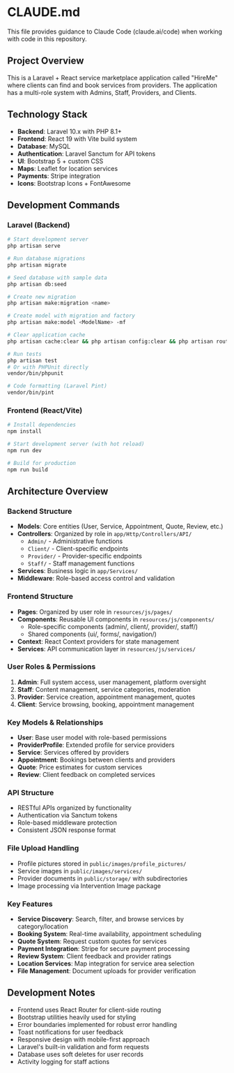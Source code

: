 # CLAUDE.md

This file provides guidance to Claude Code (claude.ai/code) when working with code in this repository.

## Project Overview

This is a Laravel + React service marketplace application called "HireMe" where clients can find and book services from providers. The application has a multi-role system with Admins, Staff, Providers, and Clients.

## Technology Stack

- **Backend**: Laravel 10.x with PHP 8.1+
- **Frontend**: React 19 with Vite build system
- **Database**: MySQL
- **Authentication**: Laravel Sanctum for API tokens
- **UI**: Bootstrap 5 + custom CSS
- **Maps**: Leaflet for location services
- **Payments**: Stripe integration
- **Icons**: Bootstrap Icons + FontAwesome

## Development Commands

### Laravel (Backend)
```bash
# Start development server
php artisan serve

# Run database migrations
php artisan migrate

# Seed database with sample data
php artisan db:seed

# Create new migration
php artisan make:migration <name>

# Create model with migration and factory
php artisan make:model <ModelName> -mf

# Clear application cache
php artisan cache:clear && php artisan config:clear && php artisan route:clear

# Run tests
php artisan test
# Or with PHPUnit directly
vendor/bin/phpunit

# Code formatting (Laravel Pint)
vendor/bin/pint
```

### Frontend (React/Vite)
```bash
# Install dependencies
npm install

# Start development server (with hot reload)
npm run dev

# Build for production
npm run build
```

## Architecture Overview

### Backend Structure
- **Models**: Core entities (User, Service, Appointment, Quote, Review, etc.)
- **Controllers**: Organized by role in `app/Http/Controllers/API/`
  - `Admin/` - Administrative functions
  - `Client/` - Client-specific endpoints
  - `Provider/` - Provider-specific endpoints  
  - `Staff/` - Staff management functions
- **Services**: Business logic in `app/Services/`
- **Middleware**: Role-based access control and validation

### Frontend Structure
- **Pages**: Organized by user role in `resources/js/pages/`
- **Components**: Reusable UI components in `resources/js/components/`
  - Role-specific components (admin/, client/, provider/, staff/)
  - Shared components (ui/, forms/, navigation/)
- **Context**: React Context providers for state management
- **Services**: API communication layer in `resources/js/services/`

### User Roles & Permissions
1. **Admin**: Full system access, user management, platform oversight
2. **Staff**: Content management, service categories, moderation
3. **Provider**: Service creation, appointment management, quotes
4. **Client**: Service browsing, booking, appointment management

### Key Models & Relationships
- **User**: Base user model with role-based permissions
- **ProviderProfile**: Extended profile for service providers
- **Service**: Services offered by providers
- **Appointment**: Bookings between clients and providers
- **Quote**: Price estimates for custom services
- **Review**: Client feedback on completed services

### API Structure
- RESTful APIs organized by functionality
- Authentication via Sanctum tokens
- Role-based middleware protection
- Consistent JSON response format

### File Upload Handling
- Profile pictures stored in `public/images/profile_pictures/`
- Service images in `public/images/services/`
- Provider documents in `public/storage/` with subdirectories
- Image processing via Intervention Image package

### Key Features
- **Service Discovery**: Search, filter, and browse services by category/location
- **Booking System**: Real-time availability, appointment scheduling
- **Quote System**: Request custom quotes for services
- **Payment Integration**: Stripe for secure payment processing
- **Review System**: Client feedback and provider ratings
- **Location Services**: Map integration for service area selection
- **File Management**: Document uploads for provider verification

## Development Notes

- Frontend uses React Router for client-side routing
- Bootstrap utilities heavily used for styling
- Error boundaries implemented for robust error handling
- Toast notifications for user feedback
- Responsive design with mobile-first approach
- Laravel's built-in validation and form requests
- Database uses soft deletes for user records
- Activity logging for staff actions